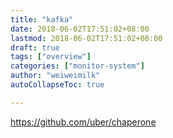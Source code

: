 ```yaml
---
title: "kafka"
date: 2018-06-02T17:51:02+08:00
lastmod: 2018-06-02T17:51:02+08:00
draft: true
tags: ["overview"]
categories: ["monitor-system"]
author: "weiweimilk"
autoCollapseToc: true

---
```


https://github.com/uber/chaperone

